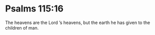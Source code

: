 # Psalms 115:16

The heavens are the Lord ’s heavens, but the earth he has given to the children of man.
